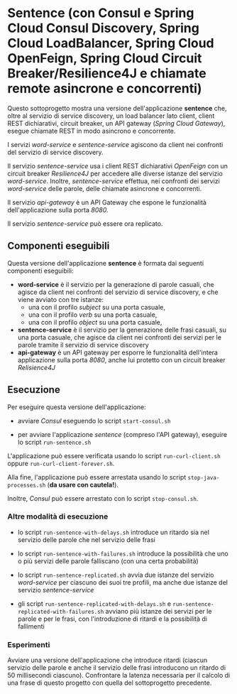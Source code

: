# Sentence (con Consul e Spring Cloud Consul Discovery, Spring Cloud LoadBalancer, Spring Cloud OpenFeign, Spring Cloud Circuit Breaker/Resilience4J e chiamate remote asincrone e concorrenti)

Questo sottoprogetto mostra una versione dell'applicazione **sentence** che, oltre al servizio di service discovery, un load balancer lato client, client REST dichiarativi, circuit breaker, un API gateway (*Spring Cloud Gateway*), esegue chiamate REST in modo asincrono e concorrente. 

I servizi *word-service* e *sentence-service* agiscono da client nei confronti del servizio di service discovery. 

Il servizio *sentence-service* usa i client REST dichiarativi *OpenFeign* con un circuit breaker *Resilience4J* per accedere alle diverse istanze del servizio *word-service*. 
Inoltre, *sentence-service* effettua, nei confronti dei servizi *word-service* delle parole, delle chiamate asincrone e concorrenti. 

Il servizio *api-gateway* è un API Gateway che espone le funzionalità dell'applicazione sulla porta *8080*. 

Il servizio *sentence-service* può essere ora replicato. 

## Componenti eseguibili

Questa versione dell'applicazione **sentence** è formata dai seguenti componenti eseguibili: 

* **word-service** è il servizio per la generazione di parole casuali, che agisce da client nei confronti del servizio di service discovery, e che viene avviato con tre istanze: 
  * una con il profilo *subject* su una porta casuale, 
  * una con il profilo *verb* su una porta casuale, 
  * una con il profilo *object* su una porta casuale, 
* **sentence-service** è il servizio per la generazione delle frasi casuali, su una porta casuale, che agisce da client nei confronti dei servizi per le parole tramite il servizio di service discovery 
* **api-gateway** è un API gateway per esporre le funzionalità dell'intera applicazione sulla porta *8080*, anche lui protetto con un circuit breaker *Relisience4J*

## Esecuzione 

Per eseguire questa versione dell'applicazione: 

* avviare *Consul* eseguendo lo script `start-consul.sh` 

* per avviare l'applicazione *sentence* (compreso l'API gateway), eseguire lo script `run-sentence.sh` 

L'applicazione può essere verificata usando lo script `run-curl-client.sh` oppure `run-curl-client-forever.sh`. 

Alla fine, l'applicazione può essere arrestata usando lo script `stop-java-processes.sh` (**da usare con cautela!**). 

Inoltre, *Consul* può essere arrestato con lo script `stop-consul.sh`. 

### Altre modalità di esecuzione 

* lo script `run-sentence-with-delays.sh` introduce un ritardo sia nel servizio delle parole che nel servizio delle frasi 

* lo script `run-sentence-with-failures.sh` introduce la possibilità che uno o più servizi delle parole falliscano (con una certa probabilità) 

* lo script `run-sentence-replicated.sh` avvia due istanze del servizio *word-service* per ciascuno dei suoi tre profili, ma anche due istanze del servizio *sentence-service*

* gli script `run-sentence-replicated-with-delays.sh` e `run-sentence-replicated-with-failures.sh` avviano più istanze dei servizi per le parole e per le frasi, con l'introduzione di ritardi e la possibilità di fallimenti 

### Esperimenti 

Avviare una versione dell'applicazione che introduce ritardi (ciascun servizio delle parole e anche il servizio delle frasi introducono un ritardo di 50 millisecondi ciascuno).
Confrontare la latenza necessaria per il calcolo di una frase di questo progetto con quella del sottoprogetto precedente. 
